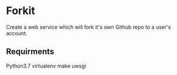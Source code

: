 # Forkit
Create a web service which will fork it's own Github repo to a user's account.

## Requirments

Python3.7
virtualenv
make
uwsgi
